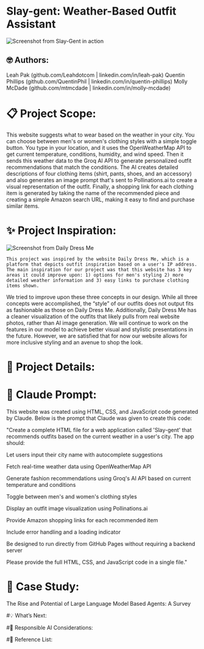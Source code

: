 # Slay-gent: Weather-Based Outfit Assistant
![Screenshot from Slay-Gent in action](path/to/image.jpg)

## 🤓 Authors:  

Leah Pak (github.com/Leahdotcom | linkedin.com/in/leah-pak) 
Quentin Phillips (github.com/QuentinPhil | linkedin.com/in/quentin-phillips) 
Molly McDade (github.com/mtmcdade | linkedin.com/in/molly-mcdade)  

# 📋 Project Scope: 

This website suggests what to wear based on the weather in your city. You can choose between men's or women's clothing styles with a simple toggle button. You type in your location, and it uses the OpenWeatherMap API to get current temperature, conditions, humidity, and wind speed. Then it sends this weather data to the Groq AI API to generate personalized outfit recommendations that match the conditions. The AI creates detailed descriptions of four clothing items (shirt, pants, shoes, and an accessory) and also generates an image prompt that's sent to Pollinations.ai to create a visual representation of the outfit. Finally, a shopping link for each clothing item is generated by taking the name of the recommended piece and creating a simple Amazon search URL, making it easy to find and purchase similar items.     

# ✨ Project Inspiration: 

![Screenshot from Daily Dress Me](path/to/image.jpg)

	This project was inspired by the website Daily Dress Me, which is a platform that depicts outfit inspiration based on a user's IP address. The main inspiration for our project was that this website has 3 key areas it could improve upon: 1) options for men's styling 2) more detailed weather information and 3) easy links to purchase clothing items shown. 

We tried to improve upon these three concepts in our design. While all three concepts were accomplished, the “style” of our outfits does not output fits as fashionable as those on Daily Dress Me. Additionally, Daily Dress Me has a cleaner visualization of the outfits that likely pulls from real website photos, rather than AI image generation. We will continue to work on the features in our model to achieve better visual and stylistic presentations in the future. However, we are satisfied that for now our website allows for more inclusive styling and an avenue to shop the look. 

# 🔎 Project Details: 

 

# 🦾 Claude Prompt: 

This website was created using HTML, CSS, and JavaScript code generated by Claude. Below is the prompt that Claude was given to create this code: 

"Create a complete HTML file for a web application called 'Slay-gent' that recommends outfits based on the current weather in a user's city. The app should: 

Let users input their city name with autocomplete suggestions 

Fetch real-time weather data using OpenWeatherMap API 

Generate fashion recommendations using Groq's AI API based on current temperature 	and conditions 

Toggle between men's and women's clothing styles 

Display an outfit image visualization using Pollinations.ai 

Provide Amazon shopping links for each recommended item 

Include error handling and a loading indicator 

Be designed to run directly from GitHub Pages without requiring a backend server 

Please provide the full HTML, CSS, and JavaScript code in a single file." 

 

#  📖  Case Study:  

 The Rise and Potential of Large Language Model Based Agents: A Survey   

 
 

#💡 What’s Next: 

#🤝 Responsible AI Considerations: 

#📕 Reference List: 
